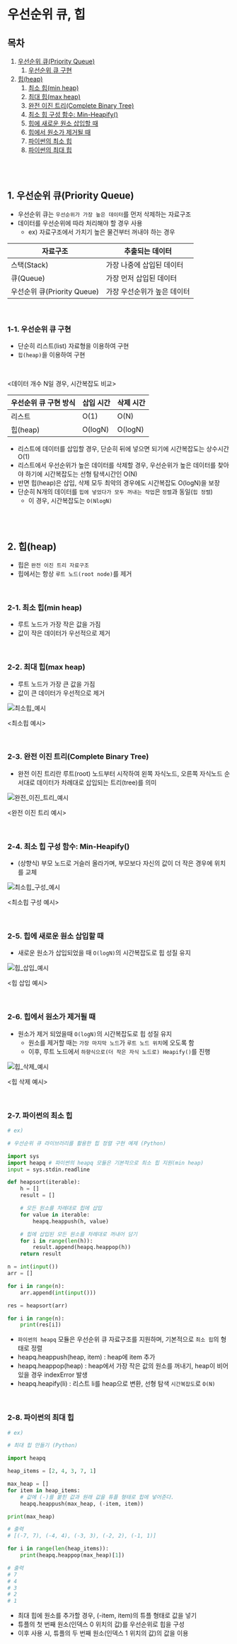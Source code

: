 # 우선순위 큐, 힙

## 목차

1. [우선순위 큐(Priority Queue)](#1-우선순위-큐priority-queue)
    1. [우선순위 큐 구현](#1-우선순위-큐-구현)
2. [힙(heap)](#2-힙heap)
    1. [최소 힙(min heap)](#2-1-최소-힙min-heap)
    2. [최대 힙(max heap)](#2-2-최대-힙max-heap)
    3. [완전 이진 트리(Complete Binary Tree)](#2-3-완전-이진-트리complete-binary-tree)
    4. [최소 힙 구성 함수: Min-Heapify()](#2-4-최소-힙-구성-함수-min-heapify)
    5. [힙에 새로운 원소 삽입할 때](#2-5-힙에-새로운-원소-삽입할-때)
    6. [힙에서 원소가 제거될 때](#2-6-힙에서-원소가-제거될-때)
    7. [파이썬의 최소 힙](#2-7-파이썬의-최소-힙)
    8. [파이썬의 최대 힙](#2-8-파이썬의-최대-힙)

<br>
<br>

## 1. 우선순위 큐(Priority Queue)

-   우선순위 큐는 `우선순위가 가장 높은 데이터`를 먼저 삭제하는 자료구조
-   데이터를 우선순위에 따라 처리해야 할 경우 사용
    -   ex) 자료구조에서 가치기 높은 물건부터 꺼내야 하는 경우

| 자료구조                    | 추출되는 데이터             |
| --------------------------- | --------------------------- |
| 스택(Stack)                 | 가장 나중에 삽입된 데이터   |
| 큐(Queue)                   | 가장 먼저 삽입된 데이터     |
| 우선순위 큐(Priority Queue) | 가장 우선순위가 높은 데이터 |

<br>

### 1-1. 우선순위 큐 구현

-   단순히 리스트(list) 자료형을 이용하여 구현
-   `힙(heap)`을 이용하여 구현

<br>

<데이터 개수 N일 경우, 시간복잡도 비교>

| 우선순위 큐 구현 방식 | 삽입 시간 | 삭제 시간 |
| --------------------- | --------- | --------- |
| 리스트                | O(1)      | O(N)      |
| 힙(heap)              | O(logN)   | O(logN)   |

-   리스트에 데이터를 삽입할 경우, 단순히 뒤에 넣으면 되기에 시간복잡도는 상수시간 O(1)
-   리스트에서 우선순위가 높은 데이터를 삭제할 경우, 우선순위가 높은 데이터를 찾아야 하기에 시간복잡도는 선형 탐색시간인 O(N)
-   반면 힙(heap)은 삽입, 삭제 모두 최악의 경우에도 시간복잡도 O(logN)을 보장
-   단순히 N개의 데이터를 `힙에 넣었다가 모두 꺼내는 작업`은 `정렬`과 동일(`힙 정렬`)
    -   이 경우, 시간복잡도는 `O(NlogN)`

<br>
<br>

## 2. 힙(heap)

-   힙은 `완전 이진 트리 자료구조`
-   힙에서는 항상 `루트 노드(root node)`를 제거

<br>

### 2-1. 최소 힙(min heap)

-   루트 노드가 가장 작은 값을 가짐
-   값이 작은 데이터가 우선적으로 제거

<br>

### 2-2. 최대 힙(max heap)

-   루트 노드가 가장 큰 값을 가짐
-   값이 큰 데이터가 우선적으로 제거

![최소힙_예시]()

<최소힙 예시>

<br>

### 2-3. 완전 이진 트리(Complete Binary Tree)

-   완전 이진 트리란 루트(root) 노드부터 시작하여 왼쪽 자식노드, 오른쪽 자식노드 순서대로 데이터가 차례대로 삽입되는 트리(tree)를 의미

![완전_이진_트리_예시]()

<완전 이진 트리 예시>

<br>

### 2-4. 최소 힙 구성 함수: Min-Heapify()

-   (상향식) 부모 노드로 거슬러 올라가며, 부모보다 자신의 값이 더 작은 경우에 위치를 교체

![최소힙_구성_예시]()

<최소힙 구성 예시>

<br>

### 2-5. 힙에 새로운 원소 삽입할 때

-   새로운 원소가 삽입되었을 때 `O(logN)`의 시간복잡도로 힙 성질 유지

![힙_삽입_예시]()

<힙 삽입 예시>

<br>

### 2-6. 힙에서 원소가 제거될 때

-   원소가 제거 되었을때 `O(logN)`의 시간복잡도로 힙 성질 유지
    -   원소를 제거할 때는 `가장 마지막 노드`가 `루트 노드 위치`에 오도록 함
    -   이후, 루트 노드에서 `하향식으로(더 작은 자식 노드로) Heapify()`를 진행

![힙_삭제_예시]()

<힙 삭제 예시>

<br>

### 2-7. 파이썬의 최소 힙

```python
# ex)

# 우선순위 큐 라이브러리를 활용한 힙 정렬 구현 예제 (Python)

import sys
import heapq # 파이썬의 heapq 모듈은 기본적으로 최소 힙 지원(min heap)
input = sys.stdin.readline

def heapsort(iterable):
    h = []
    result = []

    # 모든 원소를 차례대로 힙에 삽입
    for value in iterable:
        heapq.heappush(h, value)

    # 힙에 삽입된 모든 원소를 차례대로 꺼내어 담기
    for i in range(len(h)):
        result.append(heapq.heappop(h))
    return result

n = int(input())
arr = []

for i in range(n):
    arr.append(int(input()))

res = heapsort(arr)

for i in range(n):
    print(res[i])
```

-   `파이썬의 heapq` 모듈은 우선순위 큐 자료구조를 지원하며, 기본적으로 `최소 힙`의 형태로 정렬
-   heapq.heappush(heap, item) : heap에 item 추가
-   heapq.heappop(heap) : heap에서 가장 작은 값의 원소를 꺼내기, heap이 비어 있을 경우 indexError 발생
-   heapq.heapify(li) : 리스트 li를 heap으로 변환, 선형 탐색 `시간복잡도`로 `O(N)`

<br>

### 2-8. 파이썬의 최대 힙

```python
# ex)

# 최대 힙 만들기 (Python)

import heapq

heap_items = [2, 4, 3, 7, 1]

max_heap = []
for item in heap_items:
    # 값에 (-)를 붙힌 값과 원래 값을 튜플 형태로 힙에 넣어준다.
    heapq.heappush(max_heap, (-item, item))

print(max_heap)

# 출력
# [(-7, 7), (-4, 4), (-3, 3), (-2, 2), (-1, 1)]

for i in range(len(heap_items)):
    print(heapq.heappop(max_heap)[1])

# 출력
# 7
# 4
# 3
# 2
# 1
```

-   최대 힙에 원소를 추가할 경우, (-item, item)의 튜플 형태로 값을 넣기
-   튜플의 첫 번째 원소(인덱스 0 위치의 값)를 우선순위로 힙을 구성
-   이후 사용 시, 튜플의 두 번째 원소(인덱스 1 위치의 값)의 값을 이용
